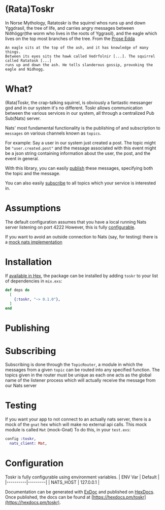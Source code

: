 # (Rata)Toskr

In Norse Mythology, Ratatoskr is the squirrel whos runs up and down Yggdrasil, the tree of life, and carries angry messages between Níðhöggr(the worm who lives in the roots of Yggrasil), and the eagle which lives on the top most branches of the tree. 
From the [Prose Edda](http://www.gutenberg.org/files/18947/18947-h/18947-h.htm)
```
An eagle sits at the top of the ash, and it has knowledge of many things. 
Between its eyes sits the hawk called Vedrfolnir [...]. The squirrel called Ratatosk [...]
runs up and down the ash. He tells slanderous gossip, provoking the eagle and Nidhogg.
```

# What?
(Rata)Toskr, the crap-talking squirrel, is obviously a fantastic messanger god and in our system it's no different. Toskr allows communication between the various services in our system, all through a centralized Pub Sub(Nats) server.

Nats' most fundamental functionality is the publishing of and subscription to `messages` on various channels known as `topics`.

For example: Say a user in our system just created a post. The topic might be `"user.created.post"` and the message associated with this event might be a json string containing information about the user, the post, and the event in general.

With this library, you can easily [publish](#publishing) these messages, specifying both the topic and the message.

You can also easily [subscribe](#subscribing) to all topics which your service is interested in. 

# Assumptions
The default configuration assumes that you have a local running Nats server listening on port 4222 However, this is fully [configurable](#Configuration). 

If you want to avoid an outside connection to Nats (say, for testing) there is a [mock nats implementation](#Testing)

# Installation

If [available in Hex](https://hex.pm/docs/publish), the package can be installed
by adding `toskr` to your list of dependencies in `mix.exs`:

```elixir
def deps do
  [
    {:toskr, "~> 0.1.0"},
  ]
end
```

# Publishing

# Subscribing
Subscribing is done through the `TopicRouter`, a module in which the messages from a given `topic` can be routed into any specified function.
The topics given in the router must be unique as each one acts as the global name of the listener process which will actually receive the message from our Nats server

# Testing

If you want your app to not connect to an actually nats server, there is a mock of the `gnat` hex which will make no external api calls. This mock module is called `Mat` (mock-Gnat) To do this, in your `test.exs`:

```elixir
config :toskr,
  nats_client: Mat,
```

# Configuration 
Toskr is fully configurable using environment variables.
| ENV Var  | Default |
|----------|---------|
| NATS_HOST  |  127.0.0.1 |


Documentation can be generated with [ExDoc](https://github.com/elixir-lang/ex_doc)
and published on [HexDocs](https://hexdocs.pm). Once published, the docs can
be found at [https://hexdocs.pm/toskr](https://hexdocs.pm/toskr).

